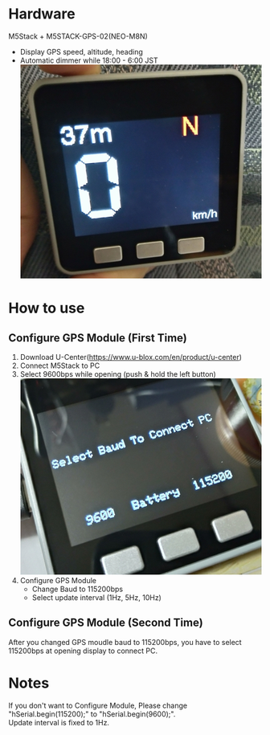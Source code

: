 # Hardware
M5Stack + M5STACK-GPS-02(NEO-M8N)  
* Display GPS speed, altitude, heading  
* Automatic dimmer while 18:00 - 6:00 JST  
![](image/Sample.jpg)

# How to use

## Configure GPS Module (First Time)
1. Download U-Center(https://www.u-blox.com/en/product/u-center)
2. Connect M5Stack to PC
3. Select 9600bps while opening (push & hold the left button)  
![](image/Opening.jpg)
4. Configure GPS Module  
    *  Change Baud to 115200bps
    *  Select update interval (1Hz, 5Hz, 10Hz)

## Configure GPS Module (Second Time)
After you changed GPS moudle baud to 115200bps, you have to select 115200bps at opening display to connect PC.

# Notes
If you don't want to Configure Module, Please change "hSerial.begin(115200);" to "hSerial.begin(9600);".  
Update interval is fixed to 1Hz.